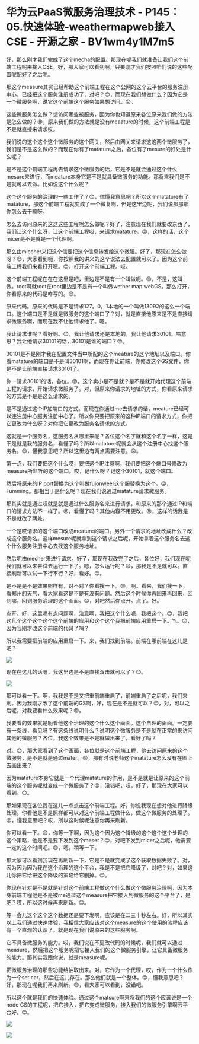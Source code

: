 # 华为云PaaS微服务治理技术 - P145：05.快速体验-weathermapweb接入CSE - 开源之家 - BV1wm4y1M7m5

好，那么刚才我们完成了这个mecha的配置。那现在呢我们就准备让我们这个前端工程呢来接入CSE。好，那大家可以看到啊，只要刚才我们按照咱们说的这些配置呢配好了之后呢。

那这个measure其实已经帮助这个前端工程在这个公网的这个云平台的服务注册中心，已经把这个服务注册成功了，对吧？😊，而现在我们想做什么？因为它是一个微服务啊，说它这个前端这个服务如果想访问。😡。

这些微服务怎么做？想访问哪些被服务，因为你也知道原来各位原来我们做的方法是怎么做的？😡，原来我们做的方法就是没有meaature的时候，这个前端工程是不是就直接来请求哎。

我们说的这个这个这个微服务的这个网关，然后由网关来请求这这两个微服务了，我们是不是这么做的？而现在你有了matature之后，各位有了mesure的好处是什么呢？

是不是这个前端工程再去请求这个微服务的话，它是不是就会通过这个什么mesure来进行，而meature本身它是不是就具备微服务的功能。那将来我们是不是就可以去做。比如说这个什么呢？

这个这个服务的治理的一些工作了？😊，你懂我意思吧？所以这个matature有了matature，那这个前端工程就变成了一个微复啊，但是这里边呢，我们说那那那你怎么去干嘛呀。

怎么去访问原来的这这这些工程呢怎么做呢？好了，注意现在我们就要改东西了，我们让这个什么呀，让这个前端工程哎，来请求matature。😡，这样的话，这个micer是不是就是一个代理啊。

那么由miccher来把这个信要把这个信息转发给这个微服。好了，那现在怎么做呀？😊，大家看到呃，你按照我的讲义的这个说法去配置就可以了。因为这个前端工程我们来看打开嗯。😊，打开这个前端工程。哎。

这个前端工程呢在在在这里是吧，里边是不是有一个叫做呃。😊，不是，这叫做。root啊就root在root里边是不是有一个叫做wether map webGS。那么打开，你看原来的代码是咋写的。😊。

原来代码。原来的代码是不是请求127。0。1本地的一个叫做13092的这么一个端口。这个端口是不是就是微服务的这个端口了？对，就是直接他原来是不是直接请求微服务啊，而现在我不让他请求他了。嗯。

我让请求谁呢？看好啊。😊，我让他请求还是本地的，我让他请求30101。啥意思？我让他请求30101的话，30101是谁的端口？😡。

30101是不是刚才我在配置文件当中所配的这个meature的这个地址以及端口。你看matature的端口是不是叫30101啊，而现在你让前端，你修改这个GS文件，你是不是让前端直接请求30101了。

你一请求30101的话，各位。😡，这个卖小是不是就？是不是就开始代理这个前端工程的请求，开始请求微服务了。对，但原来你请求的地址的方式，你看原来请求的方式是不是是这么请求的。

是不是通过这个IP加端口的方式。而现在你通过me去请求的话，meature已经可以连注册中心服务注册中心了。所以你只要把原来的这种IP端口的请求方式，你把它更改为什么呀？对你把它更改为服务名请求的方式。

这就是一个服务名，这服务名从哪里来呢？各位这个名字就和这个名字一样，这是不是就是我的服务名，看懂了吗？所以matature呢就会从这个注册中心找这个服务名。😊，懂我意思吧？所以这里边有两点需要注意。😡。

第一点，我们要把这个什么哎，要把这个IP注意啊，我们要把这个端口号修改为measure所监听的这个端口。哎，记什么呀？记这个30101，就这个端口。

然后将原来的IP port替换为这个叫做fuionweer这个服替换为这个。😡，Fumming。都相当于是什么呢？现在我们说通过matature请求微服务。

那其实就是通过哎就是就是通过什么服务名来进行请求，和原来的那个通过IP和端口的请求方法不一样了。😡，看懂了吗？其他内容不用更改。😡，这样的话我是不是就改了两处。

一个是哎请求的这个端口改成meature的端口。另外一个请求的地址改成什么？改成这个服务名。这样mesure呢就拿到这个请求之后呢，开始拿着这个服务名去这个什么服务注册中心去找这个服务地址。

然后呢由mecher来进行请求。好了，那现在我改完了之后，各位好，我们现在呢我们就可以来尝试去运行一下了。嗯，怎么运行呢？😊，那我是不是就可以。直接刷新可以试一下行不行？好，看好。😊。

是不是是不是效果照样有，对不对？你看搜一下。😡，啊。看来，我们搜一下，看郑州的天气，看大家看这是不是有没有问题。然后这个时候你再回来再回来，回到哪，回到服务治理的这个画面。😊，对吧然后你点开。点了。好。

点开。好，这里呢有点问题啊，注意啊，我把这个什么呃，我把这个。😊，我把这几个这个这个这个这个前端的应用和这个这个我把前端应用重启一下。Yi。😔，因为我刚才改这个前端的代码了吗？

所以我需要把前端的应用重启一下。来，我们找到前端。前端在哪前端在这儿是吧？

![](img/b0e4f581127358bf498fd74dc99abbd1_1.png)

现在在这儿的话嗯，我这里边是不是直接双击就可以了？😊。

![](img/b0e4f581127358bf498fd74dc99abbd1_3.png)

那可以看一下。啊，我我是不是又把重前端重启了，前端重启了之后呢，我们来刷。因为我刚才改了这个前端的GS啊，好，现在是不是就可以？😊，对，可以之后呢，对我要看什么效果呢？😡。

我要看的效果就是呃看他这个治理的这个什么这个画面。这个自理的画面。一定要有一条线，看见吗？有这条线说明什么？说明这个微服务是不是就在正常的来访问其他的微服务？各位，我这个效果是不是就做出来了，看好了吗？

对。😊，那大家看到了这个画面，各位就是这个前端工程，他去访问原来的这个微服务，是不是就是通过mater。😡，那有时说老师这个matature怎么没有在图上去画出来？

因为matature本身它就是一个代理matature的作用，是不是就是让原来的这个前端的这个服务呢就变成一个微服务了？😡，没错吧，哎，好了，那现在大家可以看到。😊。

那如果现在各位我在这儿一点点击这个前端工程。好，你说我现在想对他进行降级处理。你看他是不是照样都可以对这个前端工程做什么，做这个微服务的处理了。😡，懂我意思吧？哎，所以这时候呢注意你再来刷新。

你可以看一下。😊，你等一下啊，因为这个因为这个降级的这个这个这个处理的这个策略，他是不是要下发到这个meser？😊，对吧下发到micer之后呢，他需要一定的这个时间吧。😊，嗯，稍等一下。

那大家可以看到我现在再刷新一下，它是不是就变成了这个获取数据失败了。对，因为因为因为我在这个治理的这个平台，我是不是把它降级了，对吧？对，如果这儿你把它给把这个降级的策略给它删掉。😊。

你现在针对是不是就是针对这个前端工程做这个什么做这个微服务治理啊，因为本身前端工程他是不是被me通过这个measure把它接入到微服务的这个平台了，是吧？哎，所以这时候再来刷新。😡。

等一会儿这个这个这个数据还是要下发啊，应该是在二三十秒左右。好，所以其实以上我们通过快速体验，我相信大家应该对这个measure的这个使用的流程应该有一个直观的认识了。就是现在我们说原来的这些服务啊。

它不具备微服务的能力。哎，我们说在不更改代码的时候呢，我们就可以通过measure，然后把这个服务呢把它接入我们的这个微服务引擎，让它具备微服务的能力。那其实我跟你说，就是measure呢。

把微服务治理的那些功能给抽取出来。对，它作为一个代理，哎，作为一个什么作为一个set car，然后在这儿存在。那么他们就是一个整体。😊，懂我意思吧？好，那现在呢我们再来刷新。😊，看大家可以看到，没错吧。

所以这个就是我们的快速体验。通过这个matsure啊来将我们的这个应该说是一个node GS的工程呢，把它接入，把它变成微服务，接入我们的微服务引擎啊云平台好。😊。



![](img/b0e4f581127358bf498fd74dc99abbd1_5.png)

![](img/b0e4f581127358bf498fd74dc99abbd1_6.png)